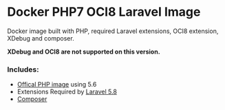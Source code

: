 # Docker PHP7 OCI8 Laravel Image 
Docker image built with PHP, required Laravel extensions, OCI8 extension, XDebug and composer.

**XDebug and OCI8 are not supported on this version.**

### Includes:
- [Offical PHP image](https://hub.docker.com/_/php/) using 5.6
- Extensions Required by [Laravel 5.8](https://laravel.com/docs/5.8#server-requirements)
- [Composer](https://getcomposer.org/)
